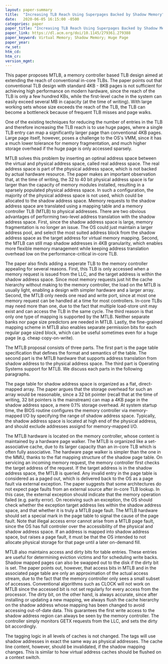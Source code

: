 ```yaml
---
layout: paper-summary
title:  "Increasing TLB Reach Using Superpages Backed by Shadow Memory"
date:   2020-06-05 16:15:00 -0500
categories: paper
paper_title: "Increasing TLB Reach Using Superpages Backed by Shadow Memory"
paper_link: https://dl.acm.org/doi/10.1145/279361.279388
paper_keyword: Virtual Memory; Shadow Memory; Huge Page
paper_year: 
rw_set:
htm_cd:
htm_cr:
version_mgmt:
---
```


This paper proposes MTLB, a memory controller based TLB design aimed at extending the reach of conventional in-core TLBs.
The paper points out that conventional TLB design with standard 4KB - 8KB pages is not sufficient for achieving high
performance on modern hardware, since the reach of the TLB is only a few hundred KBs, while the first-level cache in
the system can easily exceed several MB in capacity (at the time of writing). With large working sets whose size exceeds 
the reach of the TLB, the TLB can become a bottleneck because of frequent TLB misses and page walks.

One of the existing techniques for reducing the number of entries in the TLB and therefore increasing the TLB reach
is to use huge pages, where a single TLB entry can map a significantly larger page than conventional 4KB pages. Large page
itself, however, poses a challenge to the OS's VMM, since it has a much lower tolerance for memory fragmentation, and 
much higher storage overhead if the huge page is only accessed sparsely.

MTLB solves this problem by inserting an optinal address space between the virtual and physical address space, called
real address space. The real address space is part of the physical address space, which is not backed by actual hardware
resource. The paper makes an important observation that, at the time of writing, the 32 to 40 bit physical address space
is far larger than the capacity of memory modules installed, resulting in a sparsely populated physical address space.
In such a configuration, the majority of the physical address space is not used, which could be allocated
to the shadow address space. Memory requests to the shadow address space are translated using a mapping table and a
memory controller TLB (MTLB) to physical addresses. 
There are two obvious advantages of performing two-level address translation with the shadow address space.
First, since the shadow address space is large, memory fragmentation is no longer an issue. The OS could just maintain 
a larger address pool, and select the most suited address block from the shadow address space as the target address for 
virtual memory mapping.
Second, the MTLB can still map shadow addresses in 4KB granularity, which enables more flexible memory management
while keeping address translation overhead low on the performance-critical in-core TLB.

The paper also finds adding a seperate TLB to the memory controller appealing for several reasons. First, this TLB is 
only accessed when a memory request is issued from the LLC, and the target address is within the shadow address space.
Since most memory requests just hit the cache hierarchy without making to the memory controller, the load on the MTLB
is usually light, enabling a design with simpler hardware and a larger array. Second, the MTLB only needs one read and 
write port, since at most one memory request can be handled at a time for most controllers. In-core TLBs may need more 
than one, due to the fact that multiple load-store unit may exist and can access the TLB in the same cycle. The third 
reason is that only one type of mapping is supported by the MTLB. Neither separate banks nor page size predictors are 
needed in MTLB. Lastly, the fine-grained mapping scheme in MTLB also enables separate permission bits for each regular
page sized block, which can be useful sometimes even for a huge page (e.g. cheap copy-on-write).

The MTLB proposal consists of three parts. The first part is the page table specification that defines the format and 
semantics of the table. The second part is the MTLB hardware that supports address translation from shadow address 
to the physical address space. The third part is Operating Systems support for MTLB. We discuss each parts in the 
following paragraphs.

The page table for shadow address space is organized as a flat, direct-mapped array. The paper argues that the storage
overhead for such an array would be reasonable, since a 32 bit pointer (recall that at the time of writing, 32 bit 
pointers is the mainstream) can map a 4KB page in the shadow address space, a mere 0.1% storage overhead. At system
startup time, the BIOS routine configures the memory controller via memory-mapped I/O by specifying the range of 
shadow address space. Typically, the shadow address space is located at high end of the physical address, and should
exclude addresses assignd for memory-mapped I/O.

The MTLB hardware is located on the memory controller, whose content is maintained by a hardware page walker.
The MTLB is organized like a set-associative cache, due to its larger capacity than an in-core TLB which is often
fully associative. The hardware page walker is simpler than the one in the MMU, thanks to the flat mapping structure of 
the shadow page table.
On servicing an incoming memory request, the memory controller first checks the target address of the request. If the 
target address is in the shadow address space, the MTLB is queried. Any invalid entry in the page table is considered
as a paged out, which is delivered back to the OS as a page fault via external exception. The paper suggests that some 
architectures do not expect page faults from an external source after in-core TLB lookup. In this case, the external
exception should indicate that the memory operation failed (e.g. parity error). On receiving such an exception, the OS
should check whether the exception target address lies within the shadow address space, and that whether it is truly a 
MTLB page fault. The MTLB hardware should set a special mark in the page table to signal the cause of the page fault.
Note that illegal access error cannot arise from a MTLB page fault, since the OS has full controler over the accessibility
of the physical and shadow address space. If an address is mapped into shadow address space, but raises a page fault, it 
must be that the OS intended to not allocate physical storage for that page until a later on-demand fill.

MTLB also maintains access and dirty bits for table entries. These entries are useful for determining eviction victims 
and for scheduling write backs. Shadow mapped pages can also be swapped out to the disk if the dirty bit is set. 
The paper points out, however, that access bits in MTLB and in the associated page table are only an approximation
of the actual access stream, due to the fact that the memory controller only sees a small subset of accesses.
Conventional algorithms such as CLOCK will not work on MTLB since the accessed bit is not set regularly for every
access from the processor. The dirty bit, on the other hand, is always accurate, since after installing or updating a 
new mapping, we always flush the cache hierarchy on the shadow address whose mapping has been changed to avoid accessing
out-of-date data. This guarantees the first write access to the shadow address region can always be seen by the memory
controller. The controller simply monitors GETX requests from the LLC, and sets the dirty bit accordingly.

The tagging logic in all levels of caches is not changed. The tags will use shadow addresses in exact the same way
as physical addresses. The cache line content, however, should be invalidated, if the shadow mapping changes. This is 
similar to how virtual address caches should be flushed on a context switch.
